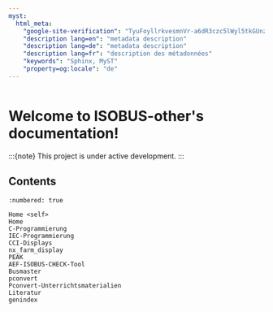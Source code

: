 ```yaml
---
myst:
  html_meta:
    "google-site-verification": "TyuFoyllrkvesmnVr-a6dR3czc5lWyl5tkGUnzqCehY"
    "description lang=en": "metadata description"
    "description lang=de": "metadata description"
    "description lang=fr": "description des métadonnées"
    "keywords": "Sphinx, MyST"
    "property=og:locale": "de"
---
```



```{include} ../README.md
```

# Welcome to ISOBUS-other's documentation!

:::{note}
This project is under active development.
:::

## Contents

```{toctree}
:numbered: true

Home <self>
Home
C-Programmierung
IEC-Programmierung
CCI-Displays
nx_farm_display
PEAK
AEF-ISOBUS-CHECK-Tool
Busmaster
pconvert
Pconvert-Unterrichtsmaterialien
Literatur
genindex
```
